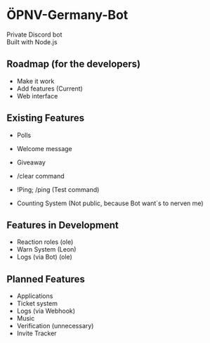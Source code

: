 # ÖPNV-Germany-Bot
Private Discord bot  
Built with Node.js

## Roadmap (for the developers)
- Make it work
- Add features (Current)
- Web interface

## Existing Features
- Polls
- Welcome message
- Giveaway
- /clear command
- !Ping; /ping (Test command)

- Counting System (Not public, because Bot want´s to nerven me)

## Features in Development
- Reaction roles (ole)
- Warn System (Leon)
- Logs (via Bot) (ole)

## Planned Features
- Applications
- Ticket system
- Logs (via Webhook)
- Music
- Verification (unnecessary)
- Invite Tracker
